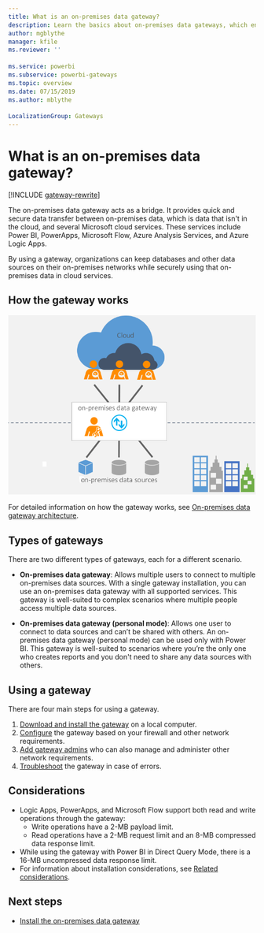 ```yaml
---
title: What is an on-premises data gateway?
description: Learn the basics about on-premises data gateways, which enable quick and secure data transfer between on-premises data and several Microsoft cloud services.
author: mgblythe
manager: kfile
ms.reviewer: ''

ms.service: powerbi
ms.subservice: powerbi-gateways
ms.topic: overview
ms.date: 07/15/2019
ms.author: mblythe

LocalizationGroup: Gateways
---
```


# What is an on-premises data gateway?

[!INCLUDE [gateway-rewrite](../includes/gateway-rewrite.md)]

The on-premises data gateway acts as a bridge. It provides quick and secure data transfer between on-premises data, which is data that isn't in the cloud, and several Microsoft cloud services. These services include Power BI, PowerApps, Microsoft Flow, Azure Analysis Services, and Azure Logic Apps.

By using a gateway, organizations can keep databases and other data sources on their on-premises networks while securely using that on-premises data in cloud services.

## How the gateway works

![Gateway overview](media/service-gateway-getting-started/on-premises-data-gateway.png)

For detailed information on how the gateway works, see [On-premises data gateway architecture](service-gateway-onprem-indepth.md).

## Types of gateways

There are two different types of gateways, each for a different scenario.

* **On-premises data gateway**: Allows multiple users to connect to multiple on-premises data sources. With a single gateway installation, you can use an on-premises data gateway with all supported services. This gateway is well-suited to complex scenarios where multiple people access multiple data sources.

* **On-premises data gateway (personal mode)**: Allows one user to connect to data sources and can’t be shared with others. An on-premises data gateway (personal mode) can be used only with Power BI. This gateway is well-suited to scenarios where you’re the only one who creates reports and you don't need to share any data sources with others.

## Using a gateway

There are four main steps for using a gateway.

1. [Download and install the gateway](service-gateway-install.md) on a local computer.
1. [Configure](service-gateway-app.md) the gateway based on your firewall and other network requirements.
1. [Add gateway admins](service-gateway-manage.md) who can also manage and administer other network requirements.
1. [Troubleshoot](service-gateway-tshoot.md) the gateway in case of errors.

## Considerations

- Logic Apps, PowerApps, and Microsoft Flow support both read and write operations through the gateway:
  - Write operations have a 2-MB payload limit.
  - Read operations have a 2-MB request limit and an 8-MB compressed data response limit.
- While using the gateway with Power BI in Direct Query Mode, there is a 16-MB uncompressed data response limit.
- For information about installation considerations, see [Related considerations](service-gateway-install.md#related-considerations).

## Next steps

* [Install the on-premises data gateway](service-gateway-install.md)
